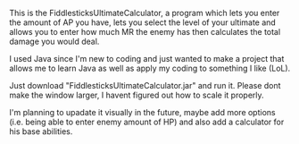 This is the FiddlesticksUltimateCalculator, a program which lets you enter the amount of AP you have, lets you select the level of your ultimate and allows you to enter how much MR the enemy has then calculates the total damage you would deal.

I used Java since I'm new to coding and just wanted to make a project that allows me to learn Java as well as apply my coding to something I like (LoL).

Just download "FiddlesticksUltimateCalculator.jar" and run it. Please dont make the window larger, I havent figured out how to scale it properly.

I'm planning to upadate it visually in the future, maybe add more options (i.e. being able to enter enemy amount of HP) and also add a calculator for his base abilities.
